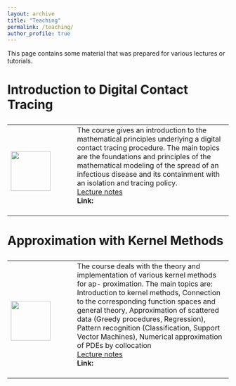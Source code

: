 ```yaml
---
layout: archive
title: "Teaching"
permalink: /teaching/
author_profile: true
---
```


This page contains some material that was prepared for various lectures or tutorials.



<font size="5">
<table class="no-border">

### Introduction to Digital Contact Tracing

<tr style="border:none;">

<td width="25%" style="border:none;">

<img src="https://GabrieleSantin.github.io/images/" style="padding-top: 7px;display: block;margin-right:35px;" width="90">

</td>

<td width="65%" style="border:none;">
The course gives an introduction to the mathematical principles underlying a digital contact tracing procedure. The main topics are the foundations and principles of the mathematical modeling of the spread of an infectious disease and its containment with an isolation and tracing policy.
<br> <a href='https://GabrieleSantin.github.io/files/'> <i class="fa fa-file-pdf"></i> Lecture notes </a>
<br><b>Link:</b> <br><br>
</td>

</tr>


</table>
</font>

<font size="5">
<table class="no-border">

### Approximation with Kernel Methods

<tr style="border:none;">

<td width="25%" style="border:none;">

<img src="https://GabrieleSantin.github.io/images/approximation_with_kernel_methods.png" style="padding-top: 7px;display: block;margin-right:35px;" width="90">

</td>

<td width="65%" style="border:none;">
The course deals with the theory and implementation of various kernel methods for ap- proximation. The main topics are: Introduction to kernel methods, Connection to the corresponding function spaces and general theory, Approximation of scattered data (Greedy procedures, Regression), Pattern recognition (Classification, Support Vector Machines), Numerical approximation of PDEs by collocation
<br> <a href='https://GabrieleSantin.github.io/files/approximation_with_kernel_methods.pdf'> <i class="fa fa-file-pdf"></i> Lecture notes </a>
<br><b>Link:</b> <br><br>
</td>

</tr>


</table>
</font>
